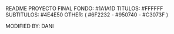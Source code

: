 README PROYECTO FINAL
FONDO: #1A1A1D
TITULOS: #FFFFFF
SUBTITULOS: #4E4E50
OTHER: ( #6F2232 - #950740 - #C3073F )

MODIFIED BY: DANI